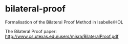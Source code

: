# bilateral-proof
Formalisation of the Bilateral Proof Method in Isabelle/HOL

The Bilateral Proof paper: http://www.cs.utexas.edu/users/misra/BilateralProof.pdf
